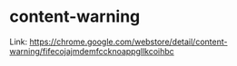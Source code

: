 # content-warning

Link: https://chrome.google.com/webstore/detail/content-warning/fifecojajmdemfccknoappgllkcoihbc